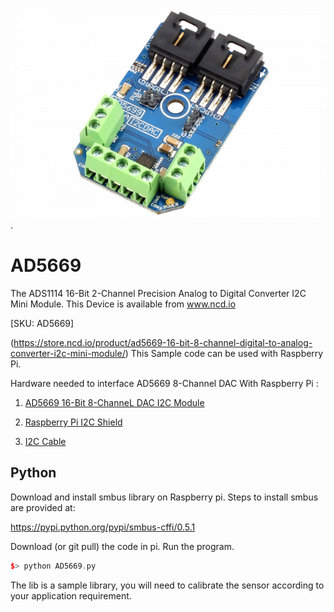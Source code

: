 [![AD5669](AD5669_I2CDAC.png)](https://store.ncd.io/product/ad5669-16-bit-8-channel-digital-to-analog-converter-i2c-mini-module/).

# AD5669

The ADS1114 16-Bit 2-Channel Precision Analog to Digital Converter I2C Mini Module.
This Device is available from www.ncd.io

[SKU: AD5669]

(https://store.ncd.io/product/ad5669-16-bit-8-channel-digital-to-analog-converter-i2c-mini-module/)
This Sample code can be used with Raspberry Pi.

Hardware needed to interface AD5669 8-Channel DAC With Raspberry Pi :

1. <a href="https://store.ncd.io/product/ad5669-16-bit-8-channel-digital-to-analog-converter-i2c-mini-module/">AD5669 16-Bit 8-ChanneL DAC I2C Module</a>

2.  <a href="https://store.ncd.io/product/i2c-shield-for-raspberry-pi-3-pi2-with-outward-facing-i2c-port-terminates-over-hdmi-port/">Raspberry Pi I2C Shield</a>

3. <a href="https://store.ncd.io/product/i%C2%B2c-cable/">I2C Cable</a>

## Python

Download and install smbus library on Raspberry pi. Steps to install smbus are provided at:

https://pypi.python.org/pypi/smbus-cffi/0.5.1

Download (or git pull) the code in pi. Run the program.

```cpp
$> python AD5669.py
```
The lib is a sample library, you will need to calibrate the sensor according to your application requirement.
